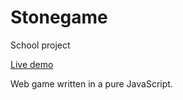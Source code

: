 # Stonegame
School project

[Live demo](http://stonegame.tondakozak.cz/)

Web game written in a pure JavaScript.
